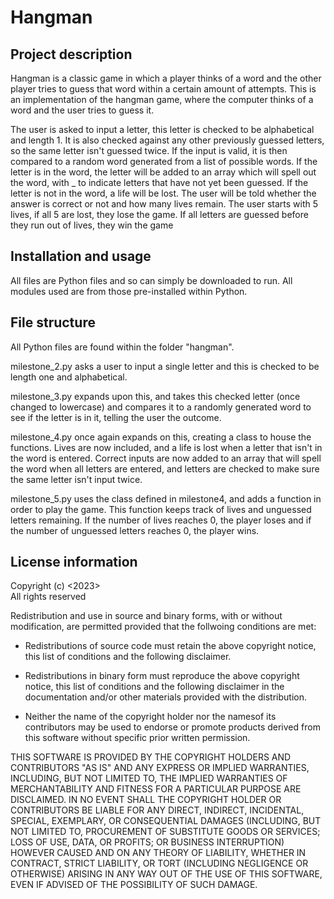 # Hangman

## Project description
Hangman is a classic game in which a player thinks of a word and the other player tries to guess that word within a certain amount of attempts. 
This is an implementation of the hangman game, where the computer thinks of a word and the user tries to guess it.  
  
The user is asked to input a letter, this letter is checked to be alphabetical and length 1. It is also checked against any other previously guessed letters, so the same letter isn't guessed twice.
If the input is valid, it is then compared to a random word generated from a list of possible words.
If the letter is in the word, the letter will be added to an array which will spell out the word, with _ to indicate letters that have not yet been guessed.
If the letter is not in the word, a life will be lost. The user will be told whether the answer is correct or not and how many lives remain.
The user starts with 5 lives, if all 5 are lost, they lose the game. If all letters are guessed before they run out of lives, they win the game

## Installation and usage
All files are Python files and so can simply be downloaded to run. All modules used are from those pre-installed within Python.

## File structure
All Python files are found within the folder "hangman".  
  
milestone_2.py asks a user to input a single letter and this is checked to be length one and alphabetical.  
  
milestone_3.py expands upon this, and takes this checked letter (once changed to lowercase) and compares it to a randomly generated word to see if the letter is in it, telling the user the outcome.  
  
milestone_4.py once again expands on this, creating a class to house the functions. Lives are now included, and a life is lost when a letter that isn't in the word is entered. Correct inputs are now added to an array that will spell the word when all letters are entered, and letters are checked to make sure the same letter isn't input twice.  
  
milestone_5.py uses the class defined in milestone4, and adds a function in order to play the game. This function keeps track of lives and unguessed letters remaining. If the number of lives reaches 0, the player loses and if the number of unguessed letters reaches 0, the player wins.

## License information
Copyright (c) <2023> <Megan Mealing>  
All rights reserved  
  
Redistribution and use in source and binary forms, with or without modification, are permitted provided that the follwoing conditions are met:  
  
* Redistributions of source code must retain the above copyright notice, this list of conditions and the following disclaimer.  
  
* Redistributions in binary form must reproduce the above copyright notice, this list of conditions and the following disclaimer in the documentation and/or other materials provided with the distribution.  
  
* Neither the name of the copyright holder nor the namesof its contributors may be used to endorse or promote products derived from this software without specific prior written permission.  
  
THIS SOFTWARE IS PROVIDED BY THE COPYRIGHT HOLDERS AND CONTRIBUTORS "AS IS"
AND ANY EXPRESS OR IMPLIED WARRANTIES, INCLUDING, BUT NOT LIMITED TO, THE
IMPLIED WARRANTIES OF MERCHANTABILITY AND FITNESS FOR A PARTICULAR PURPOSE ARE
DISCLAIMED. IN NO EVENT SHALL THE COPYRIGHT HOLDER OR CONTRIBUTORS BE LIABLE
FOR ANY DIRECT, INDIRECT, INCIDENTAL, SPECIAL, EXEMPLARY, OR CONSEQUENTIAL
DAMAGES (INCLUDING, BUT NOT LIMITED TO, PROCUREMENT OF SUBSTITUTE GOODS OR
SERVICES; LOSS OF USE, DATA, OR PROFITS; OR BUSINESS INTERRUPTION) HOWEVER
CAUSED AND ON ANY THEORY OF LIABILITY, WHETHER IN CONTRACT, STRICT LIABILITY,
OR TORT (INCLUDING NEGLIGENCE OR OTHERWISE) ARISING IN ANY WAY OUT OF THE USE
OF THIS SOFTWARE, EVEN IF ADVISED OF THE POSSIBILITY OF SUCH DAMAGE.
